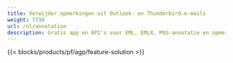 ```yaml
---
title: Verwijder opmerkingen uit Outlook- en Thunderbird-e-mails
weight: 7730
url: /nl/annotation
description: Gratis app en API's voor EML, EMLX, MSG-annotatie en opmerkingen op Windows, Linux en macOS
---
```


{{< blocks/products/pf/agp/feature-solution >}} 

